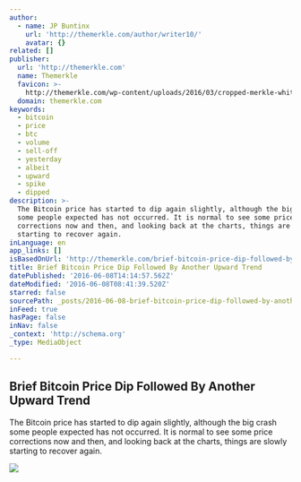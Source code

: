```yaml
---
author:
  - name: JP Buntinx
    url: 'http://themerkle.com/author/writer10/'
    avatar: {}
related: []
publisher:
  url: 'http://themerkle.com'
  name: Themerkle
  favicon: >-
    http://themerkle.com/wp-content/uploads/2016/03/cropped-merkle-white-1-192x192.png
  domain: themerkle.com
keywords:
  - bitcoin
  - price
  - btc
  - volume
  - sell-off
  - yesterday
  - albeit
  - upward
  - spike
  - dipped
description: >-
  The Bitcoin price has started to dip again slightly, although the big crash
  some people expected has not occurred. It is normal to see some price
  corrections now and then, and looking back at the charts, things are slowly
  starting to recover again.
inLanguage: en
app_links: []
isBasedOnUrl: 'http://themerkle.com/brief-bitcoin-price-dip-followed-by-another-upward-trend/'
title: Brief Bitcoin Price Dip Followed By Another Upward Trend
datePublished: '2016-06-08T14:14:57.562Z'
dateModified: '2016-06-08T08:41:39.520Z'
starred: false
sourcePath: _posts/2016-06-08-brief-bitcoin-price-dip-followed-by-another-upward-trend.md
inFeed: true
hasPage: false
inNav: false
_context: 'http://schema.org'
_type: MediaObject

---
```

<article style=""><h1>Brief Bitcoin Price Dip Followed By Another Upward Trend</h1><p>The Bitcoin price has started to dip again slightly, although the big crash some people expected has not occurred. It is normal to see some price corrections now and then, and looking back at the charts, things are slowly starting to recover again.</p><img src="http://themerkle.com/wp-content/uploads/2016/06/shutterstock_430314274.jpg" /></article>